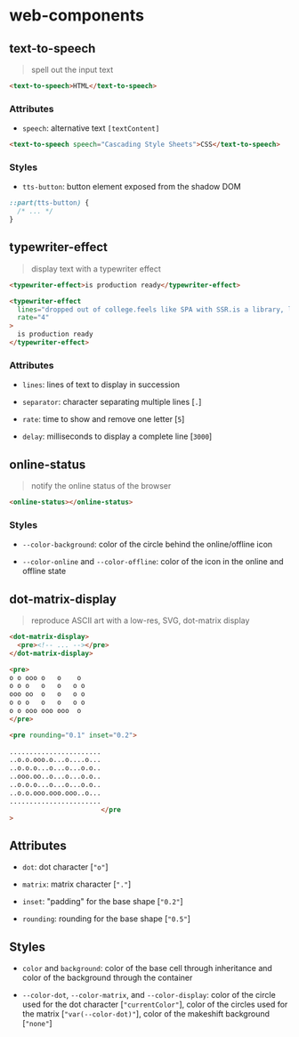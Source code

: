 # web-components

## text-to-speech

> spell out the input text

```html
<text-to-speech>HTML</text-to-speech>
```

### Attributes

- `speech`: alternative text `[textContent]`

```html
<text-to-speech speech="Cascading Style Sheets">CSS</text-to-speech>
```

### Styles

- `tts-button`: button element exposed from the shadow DOM

```css
::part(tts-button) {
  /* ... */
}
```

## typewriter-effect

> display text with a typewriter effect

```html
<typewriter-effect>is production ready</typewriter-effect>
```

```html
<typewriter-effect
  lines="dropped out of college.feels like SPA with SSR.is a library, like React"
  rate="4"
>
  is production ready
</typewriter-effect>
```

### Attributes

- `lines`: lines of text to display in succession

- `separator`: character separating multiple lines [`.`]

- `rate`: time to show and remove one letter [`5`]

- `delay`: milliseconds to display a complete line [`3000`]

## online-status

> notify the online status of the browser

```html
<online-status></online-status>
```

### Styles

- `--color-background`: color of the circle behind the online/offline icon

- `--color-online` and `--color-offline`: color of the icon in the online and offline state

## dot-matrix-display

> reproduce ASCII art with a low-res, SVG, dot-matrix display

```html
<dot-matrix-display>
  <pre><!-- ... --></pre>
</dot-matrix-display>
```

```html
<pre>
o o ooo o   o    o 
o o o   o   o   o o
ooo oo  o   o   o o
o o o   o   o   o o
o o ooo ooo ooo  o 
</pre>
```

```html
<pre rounding="0.1" inset="0.2">
                       
.......................
..o.o.ooo.o...o....o...
..o.o.o...o...o...o.o..
..ooo.oo..o...o...o.o..
..o.o.o...o...o...o.o..
..o.o.ooo.ooo.ooo..o...
.......................
                       </pre
>
```

## Attributes

- `dot`: dot character [`"o"`]

- `matrix`: matrix character [`"."`]

- `inset`: "padding" for the base shape [`"0.2"`]

- `rounding`: rounding for the base shape [`"0.5"`]

## Styles

- `color` and `background`: color of the base cell through inheritance and color of the background through the container

- `--color-dot`, `--color-matrix`, and `--color-display`: color of the circle used for the dot character [`"currentColor"`], color of the circles used for the matrix [`"var(--color-dot)"`], color of the makeshift background [`"none"`]
